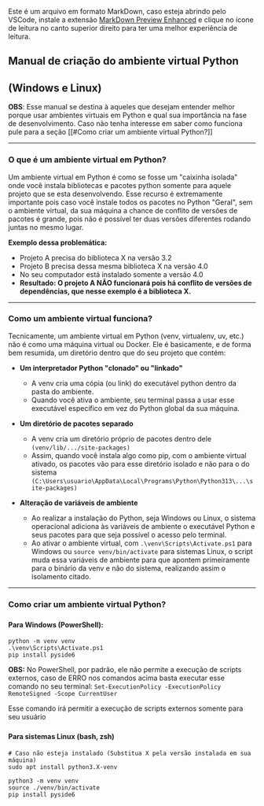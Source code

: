 Este é um arquivo em formato MarkDown, caso esteja abrindo pelo VSCode, instale a extensão [MarkDown Preview Enhanced](https://marketplace.visualstudio.com/items?itemName=shd101wyy.markdown-preview-enhanced) e clique no ícone de leitura no canto superior direito para ter uma melhor experiência de leitura.


## Manual de criação do ambiente virtual Python
## (Windows e Linux)

**OBS**: Esse manual se destina à aqueles que desejam entender melhor porque usar ambientes virtuais em Python e qual sua importância na fase de desenvolvimento. Caso não tenha interesse em saber como funciona pule para a seção [[#Como criar um ambiente virtual Python?]]

---

### O que é um ambiente virtual em Python?

Um ambiente virtual em Python é como se fosse um "caixinha isolada" onde você instala bibliotecas e pacotes python somente para aquele projeto que se esta desenvolvendo. Esse recurso é extremamente importante pois caso você instale todos os pacotes no Python "Geral", sem o ambiente virtual, da sua máquina a chance de conflito de versões de pacotes é grande, pois não é possível ter duas versões diferentes rodando juntas no mesmo lugar.

**Exemplo dessa problemática:**
* Projeto A precisa do biblioteca X na versão 3.2
* Projeto B precisa dessa mesma biblioteca X na versão 4.0
* No seu computador está instalado somente a versão 4.0
* **Resultado: O projeto A NÃO funcionará pois há conflito de versões de dependências, que nesse exemplo é a biblioteca X.**

---

### Como um ambiente virtual funciona?

Tecnicamente, um ambiente virtual em Python (venv, virtualenv, uv, etc.) não é como uma máquina virtual ou Docker. Ele é basicamente, e de forma bem resumida, um diretório dentro que do seu projeto que contém:

* **Um interpretador Python "clonado" ou "linkado"**
	* A venv cria uma cópia (ou link) do executável python dentro da pasta do ambiente.
	* Quando você ativa o ambiente, seu terminal passa a usar esse executável específico em vez do Python global da sua máquina.
	
* **Um diretório de pacotes separado**
	* A venv cria um diretório próprio de pacotes dentro dele `(venv/lib/.../site-packages)`
	* Assim, quando você instala algo como pip, com o ambiente virtual ativado, os pacotes vão para esse diretório isolado e não para o do sistema `(C:\Users\usuario\AppData\Local\Programs\Python\Python313\...\site-packages)`
	
* **Alteração de variáveis de ambiente**
	* Ao realizar a instalação do Python, seja Windows ou Linux, o sistema operacional adiciona às variáveis de ambiente o executável Python e seus pacotes para que seja possível o acesso pelo terminal.
	* Ao ativar o ambiente virtual, com `.\venv\Scripts\Activate.ps1` para Windows ou `source venv/bin/activate` para sistemas Linux, o script muda essa variáveis de ambiente para  que apontem primeiramente para o binário da venv e não do sistema, realizando assim o isolamento citado.

---

### Como criar um ambiente virtual Python?

###

#### Para Windows (PowerShell):
```
python -m venv venv
.\venv\Scripts\Activate.ps1
pip install pyside6
```

**OBS:** No PowerShell, por padrão, ele não permite a execução de scripts externos, caso de ERRO nos comandos acima basta executar esse comando no seu terminal:
`Set-ExecutionPolicy -ExecutionPolicy RemoteSigned -Scope CurrentUser`

Esse comando irá permitir a execução de scripts externos somente para seu usuário

###

#### Para sistemas Linux (bash, zsh)
```
# Caso não esteja instalado (Substitua X pela versão instalada em sua máquina)
sudo apt install python3.X-venv

python3 -m venv venv
source ./venv/bin/activate
pip install pyside6
```
